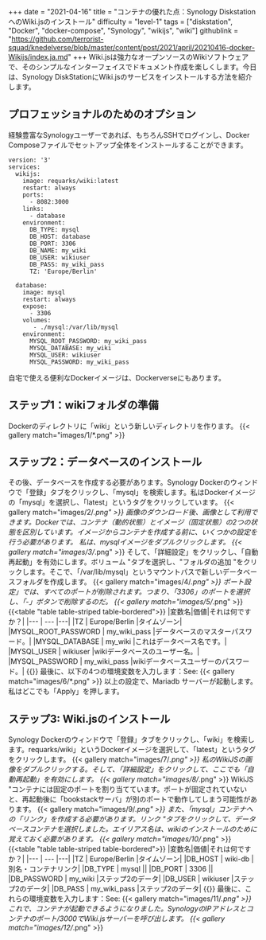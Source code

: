 +++
date = "2021-04-16"
title = "コンテナの優れた点：Synology DiskstationへのWiki.jsのインストール"
difficulty = "level-1"
tags = ["diskstation", "Docker", "docker-compose", "Synology", "wikijs", "wiki"]
githublink = "https://github.com/terrorist-squad/knedelverse/blob/master/content/post/2021/april/20210416-docker-Wikijs/index.ja.md"
+++
Wiki.jsは強力なオープンソースのWikiソフトウェアで、そのシンプルなインターフェイスでドキュメント作成を楽しくします。今日は、Synology DiskStationにWiki.jsのサービスをインストールする方法を紹介します。
## プロフェッショナルのためのオプション
経験豊富なSynologyユーザーであれば、もちろんSSHでログインし、Docker Composeファイルでセットアップ全体をインストールすることができます。
```
version: '3'
services:
  wikijs:
    image: requarks/wiki:latest
    restart: always
    ports:
      - 8082:3000
    links:
      - database
    environment:
      DB_TYPE: mysql
      DB_HOST: database
      DB_PORT: 3306
      DB_NAME: my_wiki
      DB_USER: wikiuser
      DB_PASS: my_wiki_pass
      TZ: 'Europe/Berlin'

  database:
    image: mysql
    restart: always
    expose:
      - 3306
    volumes:
       - ./mysql:/var/lib/mysql
    environment:
      MYSQL_ROOT_PASSWORD: my_wiki_pass
      MYSQL_DATABASE: my_wiki
      MYSQL_USER: wikiuser
      MYSQL_PASSWORD: my_wiki_pass

```
自宅で使える便利なDockerイメージは、Dockerverseにもあります。
## ステップ1：wikiフォルダの準備
Dockerのディレクトリに「wiki」という新しいディレクトリを作ります。
{{< gallery match="images/1/*.png" >}}

## ステップ2：データベースのインストール
その後、データベースを作成する必要があります。Synology Dockerのウィンドウで「登録」タブをクリックし、「mysql」を検索します。私はDockerイメージの「mysql」を選択し、「latest」というタグをクリックしています。
{{< gallery match="images/2/*.png" >}}
画像のダウンロード後、画像として利用できます。Dockerでは、コンテナ（動的状態）とイメージ（固定状態）の2つの状態を区別しています。イメージからコンテナを作成する前に、いくつかの設定を行う必要があります。 私は、mysqlイメージをダブルクリックします。
{{< gallery match="images/3/*.png" >}}
そして、「詳細設定」をクリックし、「自動再起動」を有効にします。ボリューム "タブを選択し、"フォルダの追加 "をクリックします。そこで、「/var/lib/mysql」というマウントパスで新しいデータベースフォルダを作成します。
{{< gallery match="images/4/*.png" >}}
ポート設定」では、すべてのポートが削除されます。つまり、「3306」のポートを選択し、「-」ボタンで削除するのだ。
{{< gallery match="images/5/*.png" >}}
{{<table "table table-striped table-bordered">}}
|変数名|価値|それは何ですか？|
|--- | --- |---|
|TZ	| Europe/Berlin |タイムゾーン|
|MYSQL_ROOT_PASSWORD	| my_wiki_pass |データベースのマスターパスワード。|
|MYSQL_DATABASE |	my_wiki |これはデータベース名です。|
|MYSQL_USER	| wikiuser |wikiデータベースのユーザー名。|
|MYSQL_PASSWORD |	my_wiki_pass	|wikiデータベースユーザーのパスワード。|
{{</table>}}
最後に、以下の4つの環境変数を入力します：See:
{{< gallery match="images/6/*.png" >}}
以上の設定で、Mariadb サーバーが起動します。私はどこでも「Apply」を押します。
## ステップ3: Wiki.jsのインストール
Synology Dockerのウィンドウで「登録」タブをクリックし、「wiki」を検索します。requarks/wiki」というDockerイメージを選択して、「latest」というタグをクリックします。
{{< gallery match="images/7/*.png" >}}
私のWikiJSの画像をダブルクリックする。そして、「詳細設定」をクリックして、ここでも「自動再起動」を有効にします。
{{< gallery match="images/8/*.png" >}}
WikiJS "コンテナには固定のポートを割り当てています。ポートが固定されていないと、再起動後に「bookstackサーバ」が別のポートで動作してしまう可能性があります。
{{< gallery match="images/9/*.png" >}}
また、「mysql」コンテナへの「リンク」を作成する必要があります。リンク "タブをクリックして、データベースコンテナを選択しました。エイリアス名は、wikiのインストールのために覚えておく必要があります。
{{< gallery match="images/10/*.png" >}}
{{<table "table table-striped table-bordered">}}
|変数名|価値|それは何ですか？|
|--- | --- |---|
|TZ	| Europe/Berlin	|タイムゾーン|
|DB_HOST	| wiki-db	|別名・コンテナリンク|
|DB_TYPE	| mysql	||
|DB_PORT	| 3306	 ||
|DB_PASSWORD	| my_wiki	|ステップ2のデータ|
|DB_USER	| wikiuser |ステップ2のデータ|
|DB_PASS	| my_wiki_pass	|ステップ2のデータ|
{{</table>}}
最後に、これらの環境変数を入力します：See:
{{< gallery match="images/11/*.png" >}}
これで、コンテナが起動できるようになりました。SynologyのIPアドレスとコンテナのポート/3000でWiki.jsサーバーを呼び出します。
{{< gallery match="images/12/*.png" >}}